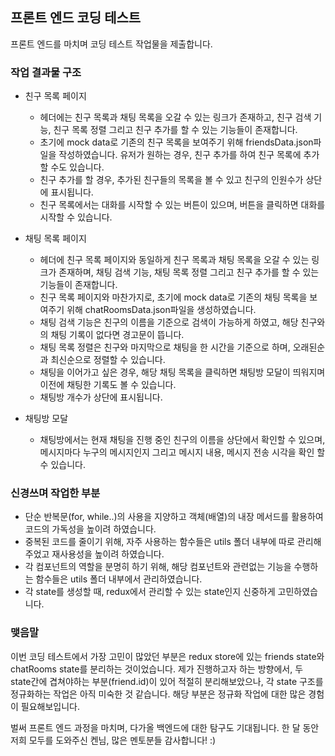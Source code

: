 ## 프론트 엔드 코딩 테스트 
프론트 엔드를 마치며 코딩 테스트 작업물을 제출합니다. 

### 작업 결과물 구조
- 친구 목록 페이지
  - 헤더에는 친구 목록과 채팅 목록을 오갈 수 있는 링크가 존재하고, 친구 검색 기능, 친구 목록 정렬 그리고 친구 추가를 할 수 있는 기능들이 존재합니다. 
  - 초기에 mock data로 기존의 친구 목록을 보여주기 위해 friendsData.json파일을 작성하였습니다. 유저가 원하는 경우, 친구 추가를 하여 친구 목록에 추가할 수도 있습니다. 
  - 친구 추가를 할 경우, 추가된 친구들의 목록을 볼 수 있고 친구의 인원수가 상단에 표시됩니다. 
  - 친구 목록에서는 대화를 시작할 수 있는 버튼이 있으며, 버튼을 클릭하면 대화를 시작할 수 있습니다. 

- 채팅 목록 페이지
  - 헤더에 친구 목록 페이지와 동일하게 친구 목록과 채팅 목록을 오갈 수 있는 링크가 존재하며, 채팅 검색 기능, 채팅 목록 정렬 그리고 친구 추가를 할 수 있는 기능들이 존재합니다.
  - 친구 목록 페이지와 마찬가지로, 초기에 mock data로 기존의 채팅 목록을 보여주기 위해 chatRoomsData.json파일을 생성하였습니다. 
  - 채팅 검색 기능은 친구의 이름을 기준으로 검색이 가능하게 하였고, 해당 친구와의 채팅 기록이 없다면 경고문이 뜹니다. 
  - 채팅 목록 정렬은 친구와 마지막으로 채팅을 한 시간을 기준으로 하며, 오래된순과 최신순으로 정렬할 수 있습니다. 
  - 채팅을 이어가고 싶은 경우, 해당 채팅 목록을 클릭하면 채팅방 모달이 띄워지며 이전에 채팅한 기록도 볼 수 있습니다. 
  - 채팅방 개수가 상단에 표시됩니다.

- 채팅방 모달
  - 채팅방에서는 현재 채팅을 진행 중인 친구의 이름을 상단에서 확인할 수 있으며, 메시지마다 누구의 메시지인지 그리고 메시지 내용, 메시지 전송 시각을 확인 할 수 있습니다. 

### 신경쓰며 작업한 부분
- 단순 반복문(for, while..)의 사용을 지양하고 객체(배열)의 내장 메서드를 활용하여 코드의 가독성을 높이려 하였습니다. 
- 중복된 코드를 줄이기 위해, 자주 사용하는 함수들은 utils 폴더 내부에 따로 관리해주었고 재사용성을 높이려 하였습니다. 
- 각 컴포넌트의 역할을 분명히 하기 위해, 해당 컴포넌트와 관련없는 기능을 수행하는 함수들은 utils 폴더 내부에서 관리하였습니다.
- 각 state를 생성할 때, redux에서 관리할 수 있는 state인지 신중하게 고민하였습니다. 

### 맺음말
이번 코딩 테스트에서 가장 고민이 많았던 부분은 redux store에 있는 friends state와 chatRooms state를 분리하는 것이었습니다. 제가 진행하고자 하는 방향에서, 두 state간에 겹쳐야하는 부분(friend.id)이 있어 적절히 분리해보았으나, 각 state 구조를 정규화하는 작업은 아직 미숙한 것 같습니다. 해당 부분은 정규화 작업에 대한 많은 경험이 필요해보입니다. 

벌써 프론트 엔드 과정을 마치며, 다가올 백엔드에 대한 탐구도 기대됩니다. 
한 달 동안 저희 모두를 도와주신 켄님, 많은 멘토분들 감사합니다! :)
